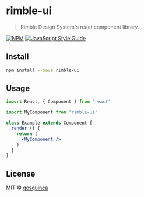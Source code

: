 # rimble-ui

> Rimble Design System&#x27;s react component library.

[![NPM](https://img.shields.io/npm/v/rimble-ui.svg)](https://www.npmjs.com/package/rimble-ui) [![JavaScript Style Guide](https://img.shields.io/badge/code_style-standard-brightgreen.svg)](https://standardjs.com)

## Install

```bash
npm install --save rimble-ui
```

## Usage

```jsx
import React, { Component } from 'react'

import MyComponent from 'rimble-ui'

class Example extends Component {
  render () {
    return (
      <MyComponent />
    )
  }
}
```

## License

MIT © [gesquinca](https://github.com/gesquinca)
